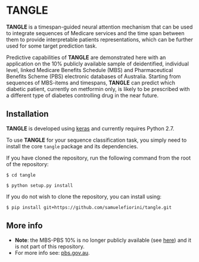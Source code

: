 # TANGLE
**TANGLE** is a timespan-guided neural attention mechanism that can be used to integrate sequences of Medicare services and the time span between them to provide interpretable patients representations, which can be further used for some target prediction task.

Predictive capabilities of **TANGLE** are demonstrated here with an application on the 10\% publicly available sample of deidentified, individual level, linked Medicare Benefits Schedule (MBS) and Pharmaceutical Benefits Scheme (PBS) electronic databases of Australia. Starting from sequences of MBS-items and timespans, **TANGLE** can predict which diabetic patient, currently on metformin only, is likely to be prescribed with a different type of diabetes controlling drug in the near future.

## Installation
**TANGLE** is developed using [keras](https://keras.io/) and currently requires Python 2.7.

To use **TANGLE** for your sequence classification task, you simply need to install the core `tangle` package and its dependencies.

If you have cloned the repository, run the following command from the root of the repository:

`$ cd tangle`

`$ python setup.py install`

If you do not wish to clone the repository, you can install using:

`$ pip install git+https://github.com/samuelefiorini/tangle.git`

## More info
- **Note**: the MBS-PBS 10% is no longer publicly available (see [here](http://www.pbs.gov.au/info/news/2016/08/public-release-of-linkable-10-percent-mbs-and-pbs-data)) and it is not part of this repository.
- For more info see: [pbs.gov.au](http://www.pbs.gov.au/info/news/2016/08/public-release-of-linkable-10-percent-mbs-and-pbs-data).
